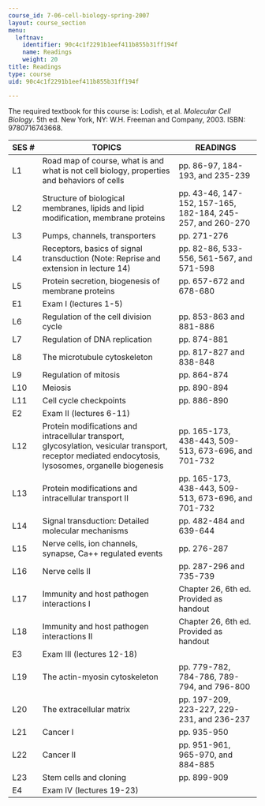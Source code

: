 ```yaml
---
course_id: 7-06-cell-biology-spring-2007
layout: course_section
menu:
  leftnav:
    identifier: 90c4c1f2291b1eef411b855b31ff194f
    name: Readings
    weight: 20
title: Readings
type: course
uid: 90c4c1f2291b1eef411b855b31ff194f

---
```


The required textbook for this course is: Lodish, et al. _Molecular Cell Biology_. 5th ed. New York, NY: W.H. Freeman and Company, 2003. ISBN: 9780716743668.

| SES # | TOPICS | READINGS |
| --- | --- | --- |
| L1 | Road map of course, what is and what is not cell biology, properties and behaviors of cells | pp. 86-97, 184-193, and 235-239 |
| L2 | Structure of biological membranes, lipids and lipid modification, membrane proteins | pp. 43-46, 147-152, 157-165, 182-184, 245-257, and 260-270 |
| L3 | Pumps, channels, transporters | pp. 271-276 |
| L4 | Receptors, basics of signal transduction (Note: Reprise and extension in lecture 14) | pp. 82-86, 533-556, 561-567, and 571-598 |
| L5 | Protein secretion, biogenesis of membrane proteins | pp. 657-672 and 678-680 |
| E1 | Exam I (lectures 1-5) | &nbsp; |
| L6 | Regulation of the cell division cycle | pp. 853-863 and 881-886 |
| L7 | Regulation of DNA replication | pp. 874-881 |
| L8 | The microtubule cytoskeleton | pp. 817-827 and 838-848 |
| L9 | Regulation of mitosis | pp. 864-874 |
| L10 | Meiosis | pp. 890-894 |
| L11 | Cell cycle checkpoints | pp. 886-890 |
| E2 | Exam II (lectures 6-11) | &nbsp; |
| L12 | Protein modifications and intracellular transport, glycosylation, vesicular transport, receptor mediated endocytosis, lysosomes, organelle biogenesis | pp. 165-173, 438-443, 509-513, 673-696, and 701-732 |
| L13 | Protein modifications and intracellular transport II | pp. 165-173, 438-443, 509-513, 673-696, and 701-732 |
| L14 | Signal transduction: Detailed molecular mechanisms | pp. 482-484 and 639-644 |
| L15 | Nerve cells, ion channels, synapse, Ca++ regulated events | pp. 276-287 |
| L16 | Nerve cells II | pp. 287-296 and 735-739 |
| L17 | Immunity and host pathogen interactions I | Chapter 26, 6th ed. Provided as handout |
| L18 | Immunity and host pathogen interactions II | Chapter 26, 6th ed. Provided as handout |
| E3 | Exam III (lectures 12-18) | &nbsp; |
| L19 | The actin-myosin cytoskeleton | pp. 779-782, 784-786, 789-794, and 796-800 |
| L20 | The extracellular matrix | pp. 197-209, 223-227, 229-231, and 236-237 |
| L21 | Cancer I | pp. 935-950 |
| L22 | Cancer II | pp. 951-961, 965-970, and 884-885 |
| L23 | Stem cells and cloning | pp. 899-909 |
| E4 | Exam IV (lectures 19-23) |
